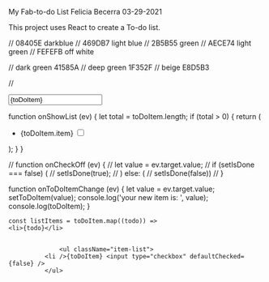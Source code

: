 My Fab-to-do List
Felicia Becerra
03-29-2021

This project uses React to create a To-do list.

// 08405E darkblue
// 469DB7 light blue
// 2B5B55 green
// AECE74 light green
// FEFEFB off white

// dark green 41585A
// deep green 1F352F
// beige E8D5B3



// 

<div className="Container">
            <div className="Form">
            <input
          placeholder="Add a thing to do"
          value={toDoItem}
          onChange={onToDoItemChange}
        />
          


function onShowList (ev) {
let total = toDoItem.length;
  if (total > 0) {
    return (
      <ul className="item-list">
          <li />{toDoItem.item} <input type="checkbox" defaultChecked={false} />
      </ul>
    );
  }
}

  // function onCheckOff (ev) {
  //   let value = ev.target.value;
  //   if (setIsDone === false) (
  //     setIsDone(true);
  //   ) else: (
  //     setIsDone(false))
  // }


  function onToDoItemChange (ev) {
    let value = ev.target.value;
    setToDoItem(value);
    console.log('your new item is: ', value);
    console.log(toDoItem);
  }



    const listItems = toDoItem.map((todo)) =>
    <li>{todo}</li>


                  <ul className="item-list">
              <li />{toDoItem} <input type="checkbox" defaultChecked={false} />
              </ul>